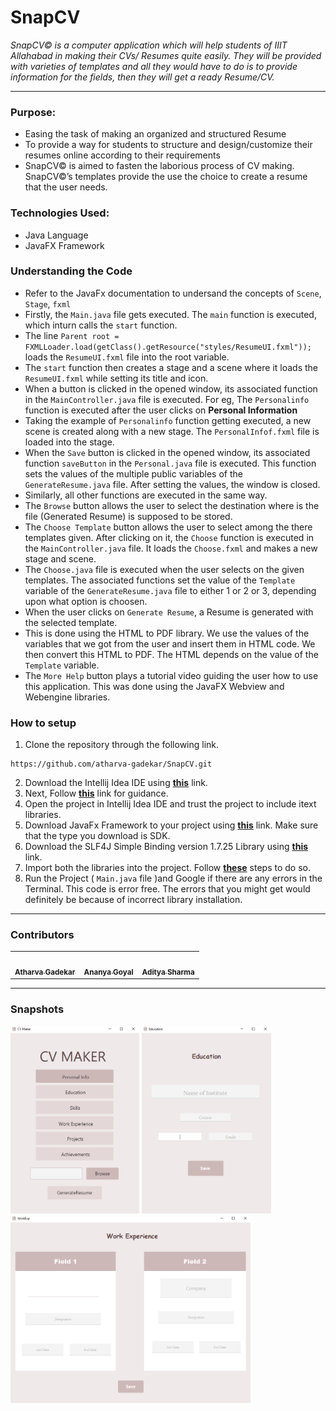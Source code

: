 # SnapCV
*SnapCV© is a computer application which will help students of IIIT Allahabad
in making their CVs/ Resumes quite easily. They will be provided with varieties
of templates and all they would have to do is to provide information for the fields, then they will get a ready Resume/CV.*
***

### Purpose:
- Easing the task of making an organized and structured Resume
- To provide a way for students to structure and design/customize their resumes online according to their requirements
- SnapCV© is aimed to fasten the laborious process of CV making. SnapCV©’s templates provide the use the choice to create a resume that the user needs.

### Technologies Used:
- Java Language
- JavaFX Framework


### Understanding the Code
- Refer to the JavaFx documentation to undersand the concepts of ```Scene```, ```Stage```, ```fxml```
- Firstly, the ```Main.java``` file gets executed. The ```main``` function is executed, which inturn calls the ```start``` function.
- The line ```Parent root = FXMLLoader.load(getClass().getResource("styles/ResumeUI.fxml"));``` loads the ```ResumeUI.fxml``` file into the root variable.
- The ```start``` function then creates a stage and a scene where it loads the ```ResumeUI.fxml``` while setting its title and icon.
- When a button is clicked in the opened window, its associated function in the ```MainController.java``` file is executed. For eg, The ```Personalinfo``` function is executed after the user clicks on **Personal Information**
- Taking the example of ```Personalinfo``` function getting executed, a new scene is created along with a new stage. The ```PersonalInfof.fxml``` file is loaded into the stage.
- When the ```Save``` button is clicked in the opened window, its associated function ```saveButton``` in the ```Personal.java``` file is executed. This function sets the values of the multiple public variables of the ```GenerateResume.java``` file. After setting the values, the window is closed.
- Similarly, all other functions are executed in the same way.
- The ```Browse``` button allows the user to select the destination where is the file (Generated Resume) is supposed to be stored.
- The ```Choose Template``` button allows the user to select among the there templates given. After clicking on it, the ```Choose``` function is executed in the ```MainController.java``` file. It loads the ```Choose.fxml``` and makes a new stage and scene. 
- The ```Choose.java``` file is executed when the user selects on the given templates. The associated functions set the value of the ```Template``` variable of the ```GenerateResume.java``` file to either 1 or 2 or 3, depending upon what option is choosen.
- When the user clicks on ```Generate Resume```, a Resume is generated with the selected template.
- This is done using the HTML to PDF library. We use the values of the variables that we got from the user and insert them in HTML code. We then convert this HTML to PDF. The HTML depends on the value of the ```Template``` variable.
- The ```More Help``` button plays a tutorial video guiding the user how to use this application. This was done using the JavaFX Webview and Webengine libraries. 


### How to setup
1. Clone the repository through the following link.
```
https://github.com/atharva-gadekar/SnapCV.git
```
2. Download the Intellij Idea IDE using **[this](https://www.jetbrains.com/idea/download/#section=windows)** link.
3. Next, Follow **[this](https://www.jetbrains.com/help/idea/javafx.html)** link for guidance.
4. Open the project in Intellij Idea IDE and trust the project to include itext libraries.
5. Download JavaFx Framework to your project using **[this](https://gluonhq.com/products/javafx/)** link. Make sure that the type you download is SDK.
6. Download the SLF4J Simple Binding version 1.7.25 Library using **[this](https://mvnrepository.com/artifact/org.slf4j/slf4j-simple/1.7.25)** link.
7. Import both the libraries into the project. Follow **[these](https://stackoverflow.com/questions/60507777/how-to-import-library-in-intellij)** steps to do so.
8. Run the Project ( ```Main.java``` file )and Google if there are any errors in the Terminal. This code is error free. The errors that you might get would definitely be because of incorrect library installation.

***
### Contributors
<table>
  <tr>
    <td align="center"><a href="https://github.com/atharva-gadekar"><img src="https://avatars.githubusercontent.com/u/97454406?s=400&u=759abd07b264a0e0a0b0e54febe65684816f2a05&v=4" width="150px;" alt=""/><br /><sub><b>Atharva Gadekar</b></sub></a></td>
    <td align="center"><a href="https://github.com/ananyaa07"><img src="https://avatars.githubusercontent.com/u/97439364?v=4" width="150px;" alt=""/><br /><sub><b>Ananya Goyal</b></sub></a></td>
    <td align="center"><a href="https://github.com/Political-vulture"><img src="https://avatars.githubusercontent.com/u/93772451?v=4" width="150px;" alt=""/><br /><sub><b>Aditya Sharma</b></sub></a></td>
 </tr>
</table>

***
### Snapshots
<p float="left">
  <img src="https://github.com/gudelakshmi/CV-Maker/blob/main/snap%20shots/home%20page.png" height="300px;" alt=""/>
  <img src="https://github.com/gudelakshmi/CV-Maker/blob/main/snap%20shots/education.png" height="300px;" alt=""/>
  <img src="https://github.com/gudelakshmi/CV-Maker/blob/main/snap%20shots/work%20exp.png" height="300px;" alt=""/>
</p>
